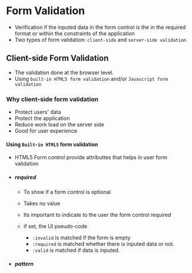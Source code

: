 # Form Validation
* Verification if the inputed data in the form control is the in the required format or within the constraints of the application
* Two types of form validation: `client-side` and `server-side validation`

## Client-side Form Validation
* The validation done at the browser level.
* Using `built-in HTML5 form validation` and/or `Javascript form validation`

### Why client-side form validation
 - Protect users' data
 - Protect the application
 - Reduce work load on the server side
 - Good for user experience

#### Using `Built-in HTML5` form validation
 - HTML5 Form control provide attributtes that helps in user form validation
 - ##### required
    - To show if a form control is optional
    - Takes no value
    - Its important to indicate to the user the form control required
    
    - if set, the UI pseudo-code
        - `:invalid` is matched if the form is empty
        - `:required` is matched whether there is inputed data or not.
        - `:valid` is matched if data is inputed.

 - ##### pattern